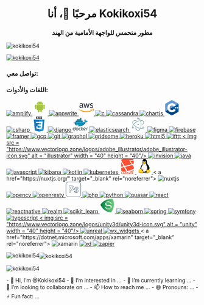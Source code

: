 <h1 align="center">مرحبًا 👋، أنا Kokikoxi54</h1>
<h3 align="center">مطور متحمس للواجهة الأمامية من الهند</h3>

<p align="left"> <img src=" https://komarev.com/ghpvc/?username=kokikoxi54&label=Profile%20views&color=0e75b6&style=flat" alt="kokikoxi54" /> </p>

<p align="left"> <a href="https:/ /github.com/ryo-ma/github-profile-trophy"><img src="https://github-profile-trophy.vercel.app/?username=kokikoxi54" alt="kokikoxi54" /></a > </p>

<h3 align="left">تواصل معي:</h3>
<p align="left">
</p>

<h3 align="left">اللغات والأدوات:</h3>
<p align="left"> <a href="https://aws.amazon.com/amplify/" target="_blank" rel="noreferrer"> <img src="https://docs.amplify. aws/assets/logo-dark.svg" alt="amplify" width="40" height="40"/> </a> <a href="https://developer.android.com" target="_blank " rel = "noreferrer"> <img src = "https://raw.githubusercontent.com/devicons/devicon/master/icons/android/android-original-wordmark.svg" alt = "android" width = "40" height = "40"/> </a> <a href = "https://appwrite.io" target = "_blank" rel = "noreferrer"> <img src = "https://www.vectorlogo.zone/" logos/appwriteio/appwriteio-icon.svg" alt="appwrite" width="40" height="40"/> </a> <a href="https://aws.amazon.com" target="_blank " rel = "noreferrer"> <img src = "https://raw.githubusercontent.com/devicons/devicon/master/icons/amazonwebservices/amazonwebservices-original-wordmark.svg" alt = "aws" width = "40" height="40"/> </a> <a href="https://www.cprogramming.com/" target="_blank" rel="noreferrer"> <img src="https://raw.githubusercontent .com/devicons/devicon/master/icons/c/c-original.svg" alt="c" width="40" height="40"/> </a> <a href="https://cassandra .apache.org/" target="_blank" rel="noreferrer"> <img src="https://www.vectorlogo.zone/logos/apache_cassandra/apache_cassandra-icon.svg" alt="cassandra" width=" 40" height="40"/> </a> <a href="https://www.chartjs.org" target="_blank" rel="noreferrer"> <img src="https://www.chartjs.org". Chartjs.org/media/logo-title.svg" alt = "chartjs" width = "40" height = "40"/> </a> <a href = "https://www.w3schools.com/cpp/ " target="_blank" rel="noreferrer"> <img src="https://raw.githubusercontent.com/devicons/devicon/master/icons/cplusplus/cplusplus-original.svg" alt="cplusplus" width= "40" height="40"/> </a> <a href="https://www.w3schools.com/cs/" target="_blank" rel="noreferrer"> <img src="https: //raw.githubusercontent.com/devicons/devicon/master/icons/csharp/csharp-original.svg" alt="csharp" width="40" height="40"/> </a> <a href="https://www.w3schools.com/css/" target="_blank" rel="noreferrer "> <img src = "https://raw.githubusercontent.com/devicons/devicon/master/icons/css3/css3-original-wordmark.svg" alt = "css3" width = "40" height = "40" /> </a> <a href="https://www.djangoproject.com/" target="_blank" rel="noreferrer"> <img src="https://cdn.worldvectorlogo.com/logos/ django.svg" alt="django" width="40" height="40"/> </a> <a href="https://www.docker.com/" target="_blank" rel="noreferrer "> <img src = "https://raw.githubusercontent.com/devicons/devicon/master/icons/docker/docker-original-wordmark.svg" alt = "docker" width = "40" height = "40" /> </a> <a href="https://www.elastic.co" target="_blank" rel="noreferrer"> <img src="https://www.vectorlogo.zone/logos/elastic /elastic-icon.svg" alt="elasticsearch" width="40" height="40"/> </a> <a href="https://www.electronjs.org" target="_blank" rel= "noreferrer"> <img src = "https://raw.githubusercontent.com/devicons/devicon/master/icons/electron/electron-original.svg" alt = "electron" width = "40" height = "40" /> </a> <a href="https://www.figma.com/" target="_blank" rel="noreferrer"> <img src="https://www.vectorlogo.zone/logos/ Figma/figma-icon.svg" alt="figma" width="40" height="40"/> </a> <a href="https://firebase.google.com/" target="_blank" rel = "noreferrer"> <img src = "https://www.vectorlogo.zone/logos/firebase/firebase-icon.svg" alt = "firebase" width = "40" height = "40"/> </ أ> <a href = "https://www.framer.com/" target = "_blank" rel = "noreferrer"> <img src = "https://www.vectorlogo.zone/logos/framer/framer- icon.svg" alt="framer" width="40" height="40"/> </a> <a href="https://cloud.google.com" target="_blank" rel="noreferrer" > <img src="https://www.vectorlogo.zone/logos/google_cloud/google_cloud-icon.svg" alt="gcp" width="40" height="40"/> </a> <a href="https://git-scm.com/" target="_blank" rel="noreferrer"> <img src = "https://www.vectorlogo.zone/logos/git-scm/git-scm-icon.svg" alt = "git" width = "40" height = "40"/> </a> <a href="https://graphql.org" target="_blank" rel="noreferrer"> <img src="https://www.vectorlogo.zone/logos/graphql/graphql-icon.svg" alt ="graphql" width="40" height="40"/> </a> <a href="https://gridsome.org/" target="_blank" rel="noreferrer"> <img src=" https://www.vectorlogo.zone/logos/gridsome/gridsome-icon.svg" alt = "gridsome" width = "40" height = "40"/> </a> <a href = "https:// Heroku.com" target = "_blank" rel = "noreferrer"> <img src = "https://www.vectorlogo.zone/logos/heroku/heroku-icon.svg" alt = "heroku" width = "40" height="40"/> </a> <a href="https://www.w3.org/html/" target="_blank" rel="noreferrer"> <img src="https://raw .githubusercontent.com/devicons/devicon/master/icons/html5/html5-original-wordmark.svg" alt="html5" width="40" height="40"/> </a> <a href="https ://ifttt.com/" target="_blank" rel="noreferrer"> <img src="https://www.vectorlogo.zone/logos/ifttt/ifttt-ar21.svg" alt="ifttt" العرض ="40" height="40"/> </a> <a href="https://www.adobe.com/in/products/illustrator.html" target="_blank" rel="noreferrer"> < img src = "https://www.vectorlogo.zone/logos/adobe_illustrator/adobe_illustrator-icon.svg" alt = "illustrator" width = "40" height = "40"/> </a> <a href=" https://www.invisionapp.com/" target="_blank" rel="noreferrer"> <img src="https://www.vectorlogo.zone/logos/invisionapp/invisionapp-icon.svg" alt=" invision" width="40" height="40"/> </a> <a href="https://www.java.com" target="_blank" rel="noreferrer"> <img src="https ://raw.githubusercontent.com/devicons/devicon/master/icons/java/java-original.svg" alt="java" width="40" height="40"/> </a> <a href= "https://developer.mozilla.org/en-US/docs/Web/JavaScript" target="_blank" rel="noreferrer"> <img src="https://raw.githubusercontent.com/devicons/devicon/master/icons/javascript/ javascript-original.svg" alt="javascript" width="40" height="40"/> </a> <a href="https://www.elastic.co/kibana" target="_blank" rel ="noreferrer"> <img src="https://www.vectorlogo.zone/logos/elasticco_kibana/elasticco_kibana-icon.svg" alt="kibana" width="40" height="40"/> </a > <a href="https://kotlinlang.org" target="_blank" rel="noreferrer"> <img src="https://www.vectorlogo.zone/logos/kotlinlang/kotlinlang-icon.svg" alt="kotlin" width="40" height="40"/> </a> <a href="https://kubernetes.io" target="_blank" rel="noreferrer"> <img src=" https://www.vectorlogo.zone/logos/kubernetes/kubernetes-icon.svg" alt = "kubernetes" width = "40" height = "40"/> </a> <a href = "https:// laravel.com/" target="_blank" rel="noreferrer"> <img src="https://raw.githubusercontent.com/devicons/devicon/master/icons/laravel/laravel-plain-wordmark.svg" alt ="laravel" width="40" height="40"/> </a> <a href="https://www.linux.org/" target="_blank" rel="noreferrer"> <img src ="https://raw.githubusercontent.com/devicons/devicon/master/icons/linux/linux-original.svg" alt="linux" width="40" height="40"/> </a> < a href="https://nuxtjs.org/" target="_blank" rel="noreferrer"> <img src="https://www.vectorlogo.zone/logos/nuxtjs/nuxtjs-icon.svg" alt ="nuxtjs" width="40" height="40"/> </a> <a href="https://opencv.org/" target="_blank" rel="noreferrer"> <img src=" https://www.vectorlogo.zone/logos/opencv/opencv-icon.svg" alt = "opencv" width = "40" height = "40"/> </a> <a href = "https:// openresty.org/" target = "_blank" rel = "noreferrer"> <img src = "https://openresty.org/images/logo.png" alt = "openresty" width = "40" height = "40" /> </a> <a href="https://www.photoshop.com/en" target="_blank" rel="noreferrer"> <img src="https://raw.githubusercontent.com/devicons/devicon/master/icons/photoshop/photoshop-line.svg" alt="photoshop " width="40" height="40"/> </a> <a href="https://www.php.net" target="_blank" rel="noreferrer"> <img src="https: //raw.githubusercontent.com/devicons/devicon/master/icons/php/php-original.svg" alt="php" width="40" height="40"/> </a> <a href=" https://www.python.org" target="_blank" rel="noreferrer"> <img src="https://raw.githubusercontent.com/devicons/devicon/master/icons/python/python-original. svg" alt="python" width="40" height="40"/> </a> <a href="https://quasar.dev/" target="_blank" rel="noreferrer"> <img src = "https://cdn.quasar.dev/logo/svg/quasar-logo.svg" alt = "quasar" width = "40" height = "40"/> </a> <a href = "https ://reactjs.org/" target="_blank" rel="noreferrer"> <img src="https://raw.githubusercontent.com/devicons/devicon/master/icons/react/react-original-wordmark. svg" alt="react" width="40" height="40"/> </a> <a href="https://reactnative.dev/" target="_blank" rel="noreferrer"> <img src = "https://reactnative.dev/img/header_logo.svg" alt = "reactnative" width = "40" height = "40"/> </a> <a href = "https://realm.io /" target="_blank" rel="noreferrer"> <img src="https://raw.githubusercontent.com/bestofjs/bestofjs-webui/8665e8c267a0215f3159df28b33c365198101df5/public/logos/realm.svg" alt="realm" width ="40" height="40"/> </a> <a href="https://scikit-learn.org/" target="_blank" rel="noreferrer"> <img src="https:/ /upload.wikimedia.org/wikipedia/commons/0/05/Scikit_learn_logo_small.svg" alt="scikit_learn" width="40" height="40"/> </a> <a href="https://scully .io/" target="_blank" rel="noreferrer"> <img src="https://raw.githubusercontent.com/scullyio/scully/main/assets/logos/SVG/scullyio-icon.svg" alt= "سكالي" width="40" height="40"/> </a> <a href="https://seaborn.pydata.org/" target = "_blank" rel = "noreferrer"> <img src = "https://seaborn.pydata.org/_images/logo-mark-lightbg.svg" alt = "seaborn" width = "40" ارتفاع ="40"/> </a> <a href="https://spring.io/" target="_blank" rel="noreferrer"> <img src="https://www.vectorlogo.zone/ logos/springio/springio-icon.svg" alt="spring" width="40" height="40"/> </a> <a href="https://symfony.com" target="_blank" rel ="noreferrer"> <img src="https://symfony.com/logos/symfony_black_03.svg" alt="symfony" width="40" height="40"/> </a> <a href=" https://www.typescriptlang.org/" target="_blank" rel="noreferrer"> <img src="https://raw.githubusercontent.com/devicons/devicon/master/icons/typescript/typescript-original .svg" alt="typescript" width="40" height="40"/> </a> <a href="https://unity.com/" target="_blank" rel="noreferrer"> < img src = "https://www.vectorlogo.zone/logos/unity3d/unity3d-icon.svg" alt = "unity" width = "40" height = "40"/> </a> <a href=" https://unrealengine.com/" target="_blank" rel="noreferrer"> <img src="https://raw.githubusercontent.com/kenangundogan/fontisto/036b7eca71aab1bef8e6a0518f7329f13ed62f6b/icons/svg/brand/unreal-engine .svg" alt="unreal" width="40" height="40"/> </a> <a href="https://www.wxwidgets.org/" target="_blank" rel="noreferrer" > <img src="https://upload.wikimedia.org/wikipedia/commons/b/bb/WxWidgets.svg" alt="wx_widgets" width="40" height="40"/> </a> < a href="https://dotnet.microsoft.com/apps/xamarin" target="_blank" rel="noreferrer"> <img src="https://raw.githubusercontent.com/detain/svg-logos/ 780f25886640cef088af994181646db2f6b1a3f8/svg/xamarin.svg" alt="xamarin" width="40" height="40"/> </a> <a href="https://www.adobe.com/products/xd.html" target = "_blank" rel = "noreferrer"> <img src = "https://cdn.worldvectorlogo.com/logos/adobe-xd.svg" alt = "xd" width = "40" height = "40"/ > </a> <a href="https://zapier.com" target = "_blank" rel = "noreferrer"> <img src = "https://www.vectorlogo.zone/logos/zapier/zapier-icon.svg" alt = "zapier" width = "40" height= "40"/> </a> </p>

<p><img align="left" src="https://github-readme-stats.vercel.app/api/top-langs?username=kokikoxi54&show_icons=true&locale=en&layout=compact" alt="kokikoxi54" /> </p>

<p> <img align="center" src="https://github-readme-stats.vercel.app/api?username=kokikoxi54&show_icons=true&locale=en" alt="kokikoxi54" /> </p>

<p><img align="center" src="https://github-readme-streak-stats.herokuapp.com/?user=kokikoxi54&" alt="kokikoxi54" /></p>
- 👋 Hi, I’m @Kokikoxi54
- 👀 I’m interested in ...
- 🌱 I’m currently learning ...
- 💞️ I’m looking to collaborate on ...
- 📫 How to reach me ...
- 😄 Pronouns: ...
- ⚡ Fun fact: ...

<!---
Kokikoxi54/Kokikoxi54 is a ✨ special ✨ repository because its `README.md` (this file) appears on your GitHub profile.
You can click the Preview link to take a look at your changes.
--->

